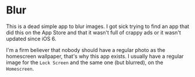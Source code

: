 # Blur
This is a dead simple app to blur images. I got sick trying to find an app that did this on the App Store and that it wasn't full of crappy ads or it wasn't updated since iOS 6.

I'm a firm believer that nobody should have a regular photo as the homescreen wallpaper, that's why this app exists. I usually have a regular image for the `Lock Screen` and the same one (but blurred), on the `Homescreen`.
